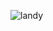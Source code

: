 ![landy](https://user-images.githubusercontent.com/48876996/121569479-e179db80-ca31-11eb-8a48-9c3de9b142f3.gif)